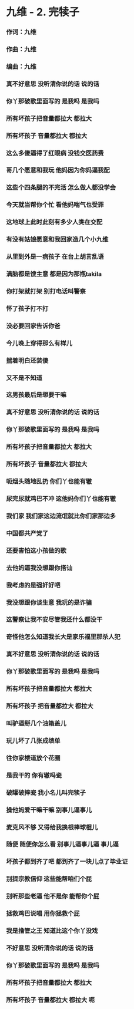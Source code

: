 # 九维 - 2. 完犊子
### 作词：九维
### 作曲：九维
### 编曲：九维

### 真不好意思 没听清你说的话 说的话
### 你丫那破歌里面写的 是我吗 是我吗
### 所有坏孩子把音量都拉大 都拉大
### 所有坏孩子 音量都拉大 都拉大
### 这么多傻逼得了红眼病 没钱交医药费
### 哥几个愿意和我玩 他妈因为你妈逼我配
### 这些个四条腿的不完活 怎么做人都没学会
### 今天就当帮你个忙 看他妈喘气也受罪
### 这地球上此时此刻有多少人类在交配
### 有没有姑娘愿意和我回家造几个小九维
### 从里到外是一病孩子 在台上胡言乱语
### 满脑都是馊主意 都是因为那瓶takila
### 你打架就打架 别打电话叫警察
### 怀了孩子打不打
### 没必要回家告诉你爸
### 今儿晚上穿得那么有样儿
### 揣着明白还装傻
### 又不是不知道
### 这男孩最后是想要干嘛
### 真不好意思 没听清你说的话 说的话
### 你丫那破歌里面写的 是我吗 是我吗
### 所有坏孩子把音量都拉大 都拉大
### 所有坏孩子 音量都拉大 都拉大
### 呃烟头随地乱扔 你们丫也能有辙
### 尿完尿就鸡巴不冲 这他妈你们丫也能有辙
### 我们家 我们家这边流氓就比你们家那边多
### 中国都共产党了
### 还要害怕这小孩做的歌
### 去他妈逼我没想跟你搭讪
### 我考虑的是强奸好吧
### 我没想跟你谈生意 我玩的是诈骗
### 这警察让我不安尽管我还什么都没干
### 奇怪他怎么知道我长大是家乐福里那杀人犯
### 真不好意思 没听清你说的话 说的话
### 你丫那破歌里面写的 是我吗 是我吗
### 所有坏孩子把音量都拉大 都拉大
### 所有坏孩子 把音量都拉大 都拉大
### 叫驴逼掰几个油箱盖儿
### 玩儿坏了几张成绩单
### 往你家楼道放个花圈
### 是我干的 你有辙吗瓷
### 破罐破摔瓷 我小名儿叫完犊子
### 操他妈爱干嘛干嘛 别事儿逼事儿
### 麦克风不够 又得给我换根棒球棍儿
### 随便 随便你怎么看 别事儿逼事儿逼 事儿逼
### 坏孩子都到齐了吧 都到齐了一块儿点了毕业证
### 别提宗教信仰 这些能帮咱们个屁
### 别听那些老逼 他不是你 能帮你个屁
### 拯救鸡巴说唱 用你拯救个屁
### 我是撸管之王 知道比这个你丫没戏
### 不好意思 没听清你说的话 说的话
### 你丫那破歌里面写的 是我吗 是我吗
### 所有坏孩子把音量都拉大 都拉大
### 所有坏孩子 音量都拉大 都拉大 呃
